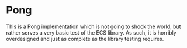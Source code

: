 # Pong

This is a Pong implementation which is not going to shock the
world, but rather serves a very basic test of the ECS
library. As such, it is horribly overdesigned and just as
complete as the library testing requires.

